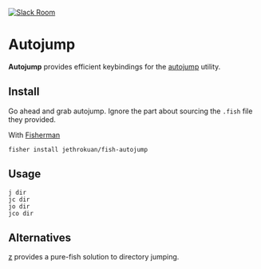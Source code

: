 [![Slack Room][slack-badge]][slack-link]

# Autojump

**Autojump** provides efficient keybindings for the [autojump](https://github.com/wting/autojump) utility.

## Install

Go ahead and grab autojump. Ignore the part about sourcing the `.fish` file they provided.

With [Fisherman]

```
fisher install jethrokuan/fish-autojump
```

## Usage

```fish
j dir
jc dir
jo dir
jco dir
```

## Alternatives
[z](https://github.com/fishery/fish-z) provides a pure-fish solution to directory jumping.

[slack-link]: https://fisherman-wharf.herokuapp.com/
[slack-badge]: https://img.shields.io/badge/slack-join%20the%20chat-00B9FF.svg?style=flat-square
[Fisherman]: https://github.com/fisherman/fisherman
